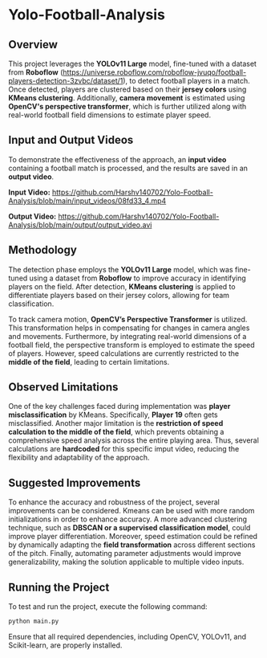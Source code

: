 # Yolo-Football-Analysis

## Overview
This project leverages the **YOLOv11 Large** model, fine-tuned with a dataset from **Roboflow** (https://universe.roboflow.com/roboflow-jvuqo/football-players-detection-3zvbc/dataset/1), to detect football players in a match. Once detected, players are clustered based on their **jersey colors** using **KMeans clustering**. Additionally, **camera movement** is estimated using **OpenCV's perspective transformer**, which is further utilized along with real-world football field dimensions to estimate player speed.

## Input and Output Videos
To demonstrate the effectiveness of the approach, an **input video** containing a football match is processed, and the results are saved in an **output video**.

**Input Video:** https://github.com/Harshv140702/Yolo-Football-Analysis/blob/main/input_videos/08fd33_4.mp4

**Output Video:** https://github.com/Harshv140702/Yolo-Football-Analysis/blob/main/output/output_video.avi

## Methodology
The detection phase employs the **YOLOv11 Large** model, which was fine-tuned using a dataset from **Roboflow** to improve accuracy in identifying players on the field. After detection, **KMeans clustering** is applied to differentiate players based on their jersey colors, allowing for team classification.

To track camera motion, **OpenCV’s Perspective Transformer** is utilized. This transformation helps in compensating for changes in camera angles and movements. Furthermore, by integrating real-world dimensions of a football field, the perspective transform is employed to estimate the speed of players. However, speed calculations are currently restricted to the **middle of the field**, leading to certain limitations.

## Observed Limitations
One of the key challenges faced during implementation was **player misclassification** by KMeans. Specifically, **Player 19** often gets misclassified. Another major limitation is the **restriction of speed calculation to the middle of the field**, which prevents obtaining a comprehensive speed analysis across the entire playing area. Thus, several calculations are **hardcoded** for this specific imput video, reducing the flexibility and adaptability of the approach.

## Suggested Improvements
To enhance the accuracy and robustness of the project, several improvements can be considered. Kmeans can be used with more random initializations in order to enhance accuracy. A more advanced clustering technique, such as **DBSCAN or a supervised classification model**, could improve player differentiation. Moreover, speed estimation could be refined by dynamically adapting the **field transformation** across different sections of the pitch. Finally, automating parameter adjustments would improve generalizability, making the solution applicable to multiple video inputs.

## Running the Project
To test and run the project, execute the following command:
```bash
python main.py
```
Ensure that all required dependencies, including OpenCV, YOLOv11, and Scikit-learn, are properly installed.

